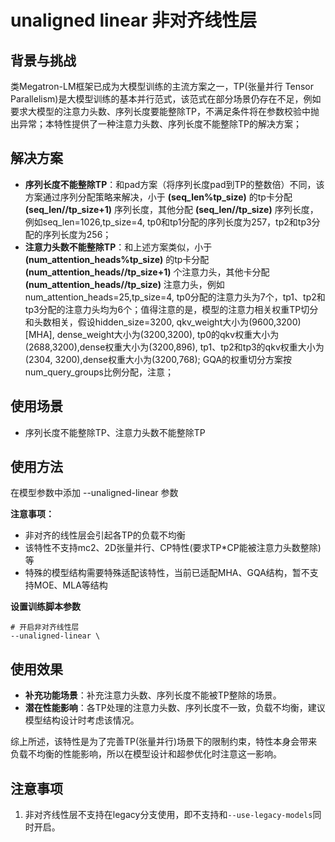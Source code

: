 # unaligned linear 非对齐线性层

## 背景与挑战

类Megatron-LM框架已成为大模型训练的主流方案之一，TP(张量并行 Tensor Parallelism)是大模型训练的基本并行范式，该范式在部分场景仍存在不足，例如要求大模型的注意力头数、序列长度要能整除TP，不满足条件将在参数校验中抛出异常；本特性提供了一种注意力头数、序列长度不能整除TP的解决方案；

## 解决方案

- **序列长度不能整除TP**：和pad方案（将序列长度pad到TP的整数倍）不同，该方案通过序列分配策略来解决，小于 **(seq_len%tp_size)** 的tp卡分配 **(seq_len//tp_size+1)** 序列长度，其他分配 **(seq_len//tp_size)** 序列长度，例如seq_len=1026,tp_size=4, tp0和tp1分配的序列长度为257，tp2和tp3分配的序列长度为256；
- **注意力头数不能整除TP**：和上述方案类似，小于 **(num_attention_heads%tp_size)** 的tp卡分配 **(num_attention_heads//tp_size+1)** 个注意力头，其他卡分配 **(num_attention_heads//tp_size)** 注意力头，例如num_attention_heads=25,tp_size=4, tp0分配的注意力头为7个，tp1、tp2和tp3分配的注意力头均为6个；值得注意的是，模型的注意力相关权重TP切分和头数相关，假设hidden_size=3200, qkv_weight大小为(9600,3200)[MHA], dense_weight大小为(3200,3200), tp0的qkv权重大小为(2688,3200),dense权重大小为(3200,896), tp1、tp2和tp3的qkv权重大小为(2304, 3200),dense权重大小为(3200,768); GQA的权重切分方案按num_query_groups比例分配，注意；

## 使用场景

- 序列长度不能整除TP、注意力头数不能整除TP

## 使用方法

在模型参数中添加 --unaligned-linear 参数

**注意事项：**
- 非对齐的线性层会引起各TP的负载不均衡
- 该特性不支持mc2、2D张量并行、CP特性(要求TP*CP能被注意力头数整除)等
- 特殊的模型结构需要特殊适配该特性，当前已适配MHA、GQA结构，暂不支持MOE、MLA等结构

**设置训练脚本参数**
```shell
# 开启非对齐线性层
--unaligned-linear \
```

## 使用效果
- **补充功能场景**：补充注意力头数、序列长度不能被TP整除的场景。
- **潜在性能影响**：各TP处理的注意力头数、序列长度不一致，负载不均衡，建议模型结构设计时考虑该情况。

综上所述，该特性是为了完善TP(张量并行)场景下的限制约束，特性本身会带来负载不均衡的性能影响，所以在模型设计和超参优化时注意这一影响。

## 注意事项

1. 非对齐线性层不支持在legacy分支使用，即不支持和`--use-legacy-models`同时开启。